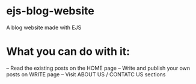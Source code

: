 # ejs-blog-website
A blog website made with EJS

# What you can do with it:
– Read the existing posts on the HOME page
– Write and publish your own posts on WRITE page
– Visit ABOUT US / CONTATC US sections
